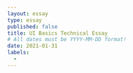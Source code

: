 ```yaml
---
layout: essay
type: essay
published: false
title: UI Basics Technical Essay
# All dates must be YYYY-MM-DD format!
date: 2021-01-31
labels:
  - 
---
```

